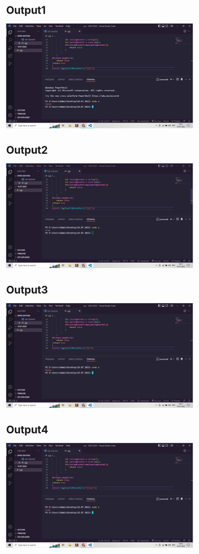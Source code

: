 <h1>Output1</h1>
<img src="./images/Screenshot (2).png" alt="">
<h1>Output2</h1>
<img src="./images/Screenshot (3).png" alt="">
<h1>Output3</h1>
<img src="./images/Screenshot (4).png" alt="">
<h1>Output4</h1>
<img src="./images/Screenshot (5).png" alt="">
